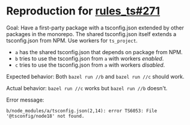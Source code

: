 # Reproduction for [rules_ts#271](https://github.com/aspect-build/rules_ts/issues/271)

Goal: Have a first-party package with a tsconfig.json extended by other packages
in the monorepo. The shared tsconfig.json itself extends a tsconfig.json from NPM.
Use workers for `ts_project`.

- `a` has the shared tsconfig.json that depends on package from NPM.
- `b` tries to use the tsconfig.json from `a` with workers _enabled_.
- `c` tries to use the tsconfig.json from `a` with workers _disabled_.

Expected behavior: Both `bazel run //b` and `bazel run //c` should work.

Actual behavior: `bazel run //c` works but `bazel run //b` doesn't.

Error message:

```
b/node_modules/a/tsconfig.json(2,14): error TS6053: File '@tsconfig/node18' not found.
```
